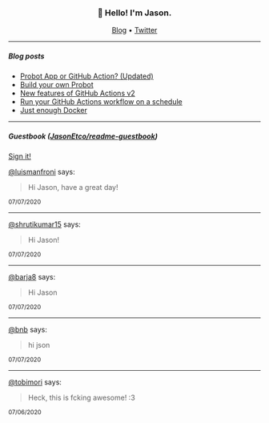<h3 align="center">👋 Hello! I'm Jason.</h3>

<p align="center">
  <a href="https://jasonet.co">Blog</a> •
  <a href="https://twitter.com/JasonEtco">Twitter</a>
</p>

---

##### Blog posts

<!--START_SECTION:posts-->
* [Probot App or GitHub Action? (Updated)](https:&#x2F;&#x2F;jasonet.co&#x2F;posts&#x2F;probot-app-or-github-action-v2&#x2F;)
* [Build your own Probot](https:&#x2F;&#x2F;jasonet.co&#x2F;posts&#x2F;build-your-own-probot&#x2F;)
* [New features of GitHub Actions v2](https:&#x2F;&#x2F;jasonet.co&#x2F;posts&#x2F;new-features-of-github-actions&#x2F;)
* [Run your GitHub Actions workflow on a schedule](https:&#x2F;&#x2F;jasonet.co&#x2F;posts&#x2F;scheduled-actions&#x2F;)
* [Just enough Docker](https:&#x2F;&#x2F;jasonet.co&#x2F;posts&#x2F;just-enough-docker&#x2F;)
<!--END_SECTION:posts-->

---

##### Guestbook ([JasonEtco/readme-guestbook](https://github.com/JasonEtco/readme-guestbook))

<a href="https://readme-guestbook.now.sh">Sign it!</a>

<!--START_SECTION:guestbook-->
[@luismanfroni](https://github.com/luismanfroni) says:

> Hi Jason, have a great day!

<sup>07/07/2020</sup>


---

[@shrutikumar15](https://github.com/shrutikumar15) says:

> Hi Jason! 

<sup>07/07/2020</sup>


---

[@barja8](https://github.com/barja8) says:

> Hi Jason 

<sup>07/07/2020</sup>


---

[@bnb](https://github.com/bnb) says:

> hi json

<sup>07/07/2020</sup>


---

[@tobimori](https://github.com/tobimori) says:

> Heck, this is fcking awesome! :3

<sup>07/06/2020</sup>

<!--END_SECTION:guestbook-->
<!--GUESTBOOK_LIST [{"name":"luismanfroni","message":"Hi Jason, have a great day!","date":"07/07/2020"},{"name":"shrutikumar15","message":"Hi Jason! ","date":"07/07/2020"},{"name":"barja8","message":"Hi Jason ","date":"07/07/2020"},{"name":"bnb","message":"hi json","date":"07/07/2020"},{"name":"tobimori","message":"Heck, this is fcking awesome! :3","date":"07/06/2020"}]-->
